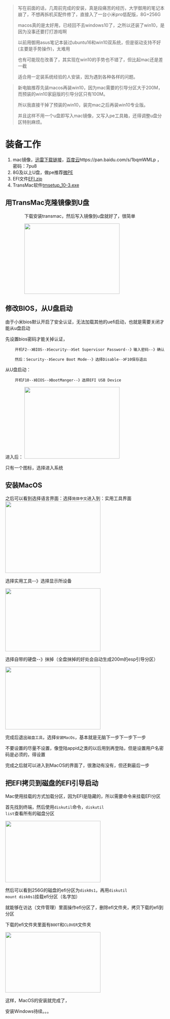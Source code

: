 <blockquote>写在前面的话，几周前完成的安装，真是段痛苦的经历，大学御用的笔记本崩了，不想再拆机买配件修了，直接入了一台小米pro低配版，8G+256G

macos真的是太好用，已经回不去windows10了，之所以还装了win10，是因为没事还要打打游戏啊

以前用御用asus笔记本装过ubuntu16和win10双系统，但是驱动支持不好(主要是手势操作)，太难用

也有可能现在改善了，其实现在win10的手势也不错了，但比起mac还是差一截

适合用一定装系统经验的人安装，因为遇到各种各样的问题。</blockquote>
<blockquote>新电脑推荐先装macos再装win10，因为mac需要的引导分区大于200M，而预装的win10家庭版的引导分区只有100M。

所以我直接干掉了预装的win10，装完mac之后再装win10专业版。

并且这样不用一个u盘即写入mac镜像，又写入pe工具箱，还得调整u盘分区特别麻烦。</blockquote>
<h1>装备工作</h1>
<ol>
 	<li>mac镜像，<a href="https://mirrors.dtops.cc/iso/MAC%20OS/%E9%BB%91%E6%9E%9C%E5%B0%8F%E5%85%B5/macOS%20High%20Sierra%2010.13.3%2817D47%29%20Installer%20with%20Clover%204391.dmg" target="_blank" rel="noopener">迅雷下载链接</a>，<a href="https://pan.baidu.com/s/1bqmWMLp">百度云</a>https://pan.baidu.com/s/1bqmWMLp ，密码：7pu8</li>
 	<li>8G及以上U盘，做pe推荐<a href="http://www.wepe.com.cn/download.html">微PE</a></li>
 	<li>EFI文件<a href="https://github.com/kkyv/XiaoMIPro/blob/master/EFI.zip">EFI.zip</a></li>
 	<li>TransMac软件<a href="https://github.com/kkyv/XiaoMIPro/blob/master/tmsetup_10-3.exe">tmsetup_10-3.exe</a></li>
</ol>
<h2>用TransMac克隆镜像到U盘</h2>
<p style="padding-left: 60px;">下载安装transmac，然后写入镜像到u盘就好了，很简单</p>
<p style="padding-left: 60px;"><img class="size-medium wp-image-87 alignleft" src="http://123.207.110.218/wp-content/uploads/2018/05/TransMac1-300x221.png" alt="" width="300" height="221" /></p>

<h2>修改BIOS，从U盘启动</h2>
由于小米bios默认开启了安全认证，无法加载其他的uefi启动，也就是需要关闭才能从u盘启动

先设置bios密码才能关掉认证，
<p style="padding-left: 30px;"><code>开机F2--》BIOS--》Security--》Set Supervisor Password--》输入密码--》确认</code></p>
<p style="padding-left: 30px;"><code>然后：Security--》Secure Boot Mode--》选择Disable--》F10保存退出</code></p>
从U盘启动：
<p style="padding-left: 30px;"><code>开机F10--》BIOS--》BootManger--》选择EFI USB Device</code></p>
进入后：
<img class="size-medium wp-image-88 alignleft" src="http://123.207.110.218/wp-content/uploads/2018/05/XiaoMiCloverboot-300x225.png" alt="" width="300" height="225" />

只有一个图标，选择进入系统
<h2>安装MacOS</h2>
之后可以看到选择语言界面：选择<code>简体中文</code>进入到：实用工具界面

<img class="size-medium wp-image-92 alignleft" src="http://123.207.110.218/wp-content/uploads/2018/05/ParallelsPicture0-300x225.png" alt="" width="300" height="225" />


选择实用工具--》选择显示所设备

<img class="size-medium wp-image-93 alignleft" src="http://123.207.110.218/wp-content/uploads/2018/05/WX20180508-135611-300x198.png" alt="" width="300" height="198" />


选择自带的硬盘--》抹掉（全盘抹掉的好处会自动生成200m的esp引导分区）

<img class="size-medium wp-image-94 alignleft" src="http://123.207.110.218/wp-content/uploads/2018/05/WX20180508-140136-300x197.png" alt="" width="300" height="197" />


完成后退出<code>磁盘工具</code>，选择<code>安装MacOs</code>，基本就是无脑下一步下一步下一步

不要设置的尽量不设置，像登陆appid之类的以后用到再登陆，但是设置用户名密码是必须的，得设置

完成之后就可以进入到MacOS的界面了，很激动有没有，但还剩最后一步
<h2>把EFI拷贝到磁盘的EFI引导启动</h2>
Mac使用挂载的方式加载分区，因为EFI是隐藏的，所以需要命令来挂载EFI分区

首先找到终端，然后使用<code>diskutil</code>命令，<code>diskutil list</code>查看所有的磁盘分区

<img class="size-medium wp-image-95 alignleft" src="http://123.207.110.218/wp-content/uploads/2018/05/WX20180508-141431-300x193.png" alt="" width="300" height="193" />


然后可以看到256G的磁盘的efi分区为<code>disk0s1</code>，再用<code>diskutil mount disk0s1</code>挂载efi分区（名字加）

就能够在访达（文件管理）里面操作efi分区了，删除efi文件夹，拷贝下载的efi到分区

下载的efi文件夹里面有<code>BOOT</code>和<code>CLOVER</code>文件夹

<img class="size-medium wp-image-96 alignleft" src="http://123.207.110.218/wp-content/uploads/2018/05/WX20180508-141822-300x190.png" alt="" width="300" height="190" />


这样，MacOS的安装就完成了，


安装Windows待续。。。
